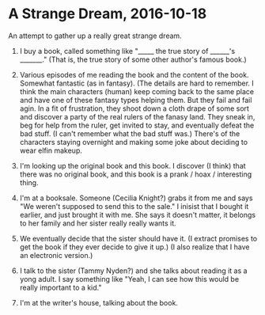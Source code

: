 A Strange Dream, 2016-10-18
===========================

An attempt to gather up a really great strange dream.

1. I buy a book, called something like "_____ the true story of ______'s
_______."  (That is, the true story of some other author's famous book.)

2. Various episodes of me reading the book and the content of the book.
Somewhat fantastic (as in fantasy).  (The details are hard to remember.
I think the main characters (human) keep coming back to the same place
and have one of these fantasy types helping them.  But they fail and
fail agin.  In a fit of frustration, they shoot down a cloth drape of
some sort and discover a party of the real rulers of the fanasy land.
They sneak in, beg for help from the ruler, get invited to stay, and
eventually defeat the bad stuff.  (I can't remember what the bad stuff
was.)  There's of the characters staying overnight and making some joke
about deciding to wear elfin makeup.

3. I'm looking up the original book and this book.  I discover (I think)
that there was no original book, and this book is a prank / hoax /
interesting thing.

4. I'm at a booksale.  Someone (Cecilia Knight?) grabs it from me and
says "We weren't supposed to send this to the sale."  I inisist that
I bought it earlier, and just brought it with me.  She says it doesn't
matter, it belongs to her family and her sister really really wants it.

5. We eventually decide that the sister should have it.  (I extract
promises to get the book if they ever decide to give it up.)  (I also
realize that I have an electronic version.)

6. I talk to the sister (Tammy Nyden?) and she talks about reading it
as a yong adult.  I say something like "Yeah, I can see how this would
be really important to a kid."

7. I'm at the writer's house, talking about the book.
